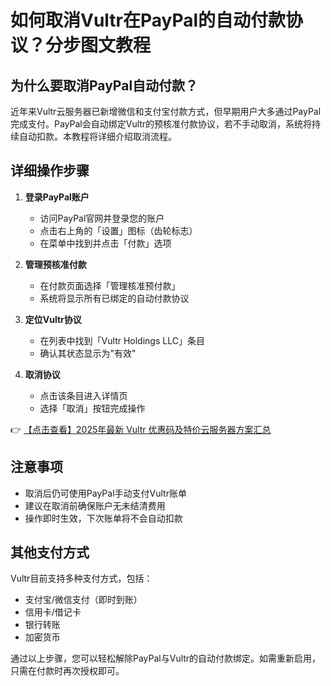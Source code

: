 # 如何取消Vultr在PayPal的自动付款协议？分步图文教程

## 为什么要取消PayPal自动付款？

近年来Vultr云服务器已新增微信和支付宝付款方式，但早期用户大多通过PayPal完成支付。PayPal会自动绑定Vultr的预核准付款协议，若不手动取消，系统将持续自动扣款。本教程将详细介绍取消流程。

## 详细操作步骤

1. **登录PayPal账户**
   - 访问PayPal官网并登录您的账户
   - 点击右上角的「设置」图标（齿轮标志）
   - 在菜单中找到并点击「付款」选项

2. **管理预核准付款**
   - 在付款页面选择「管理核准预付款」
   - 系统将显示所有已绑定的自动付款协议

3. **定位Vultr协议**
   - 在列表中找到「Vultr Holdings LLC」条目
   - 确认其状态显示为"有效"

4. **取消协议**
   - 点击该条目进入详情页
   - 选择「取消」按钮完成操作

👉 [【点击查看】2025年最新 Vultr 优惠码及特价云服务器方案汇总](https://bit.ly/VuLtr)

## 注意事项

- 取消后仍可使用PayPal手动支付Vultr账单
- 建议在取消前确保账户无未结清费用
- 操作即时生效，下次账单将不会自动扣款

## 其他支付方式

Vultr目前支持多种支付方式，包括：
- 支付宝/微信支付（即时到账）
- 信用卡/借记卡
- 银行转账
- 加密货币

通过以上步骤，您可以轻松解除PayPal与Vultr的自动付款绑定。如需重新启用，只需在付款时再次授权即可。